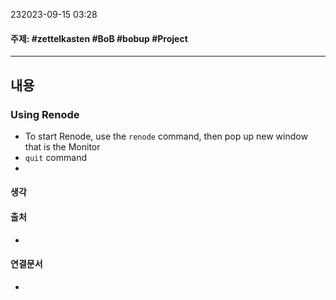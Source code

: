 232023-09-15 03:28
#### 주제: #zettelkasten #BoB #bobup #Project
---
## 내용
### Using Renode

* To start Renode, use the `renode` command, then pop up new window that is the Monitor
* `quit` command
* 

#### 생각
> 

#### 출처
* 

#### 연결문서
- 